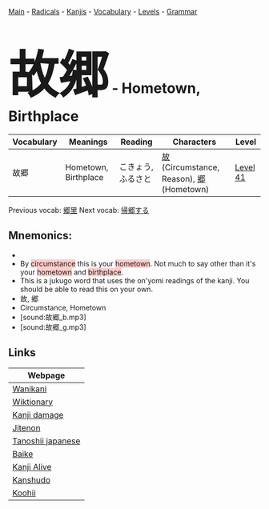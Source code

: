 <style> bigfont {font-size: 100px}</style>
[Main](../README.md) -
[Radicals](../radicals.md) -
[Kanjis](../kanjis.md) -
[Vocabulary](../vocabulary.md) -
[Levels](../levels.md) -
[Grammar](../grammar.md)
# <bigfont> 故郷</bigfont> - Hometown, Birthplace 

| Vocabulary | Meanings | Reading | Characters | Level |
| --- | --- | --- | --- | --- |
| 故郷 | Hometown, Birthplace | こきょう, ふるさと |  [故](../kanjis/故.md) (Circumstance, Reason), [郷](../kanjis/郷.md) (Hometown) | [Level 41](../levels/wk_level41.md) |

Previous vocab: [郷里](郷里.md) Next vocab: [帰郷する](帰郷する.md) 

## Mnemonics:

* 
* By <span style="background-color:#ffcccb"> circumstance</span> this is your <span style="background-color:#ffcccb"> hometown</span>. Not much to say other than it's your <span style="background-color:#ffcccb"> hometown</span> and <span style="background-color:#ffcccb"> birthplace</span>.
* This is a jukugo word that uses the on'yomi readings of the kanji. You should be able to read this on your own.
* 故, 郷
* Circumstance, Hometown
* [sound:故郷_b.mp3]
* [sound:故郷_g.mp3]


## Links 

| Webpage |
| --- |
| [Wanikani          ](https://www.wanikani.com/kanji/故郷) |
| [Wiktionary        ](https://en.wiktionary.org/wiki/故郷) |
| [Kanji damage      ](http://www.kanjidamage.com/kanji/search?utf8=✓&q=故郷) |
| [Jitenon           ](https://jitenon.com/kanji/故郷) |
| [Tanoshii japanese ](https://www.tanoshiijapanese.com/dictionary/kanji.cfm?k=故郷) |
| [Baike             ](https://baike.baidu.com/item/故郷) |
| [Kanji Alive       ](https://app.kanjialive.com/故郷) |
| [Kanshudo          ](https://www.kanshudo.com/searchmn?q=故郷) |
| [Koohii            ](https://kanji.koohii.com/study/kanji/故郷) |
